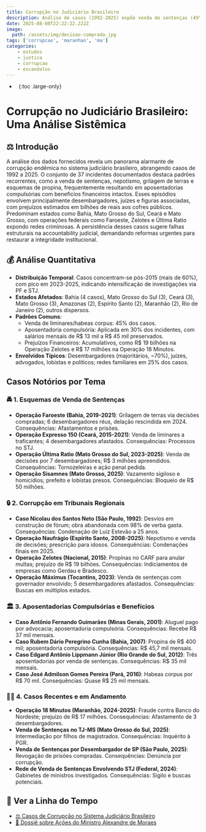 ```yaml
---
title: Corrupção no Judiciário Brasileiro
description: Análise de casos (1992-2025) expõe venda de sentenças (45%), aposentadorias compulsórias (30%) e prejuízos bilionários. Reformas urgentes para accountability.
date: 2025-08-08T22:22:22.222Z
image:
  path: /assets/img/decisao-comprada.jpg
tags: ['corrupcao', 'maranhao', 'ma']
categories:
    - estudos
    - justica
    - corrupcao
    - escandalos
---
```


- &nbsp;
{:toc .large-only}

# Corrupção no Judiciário Brasileiro: Uma Análise Sistêmica

## ⚖️ Introdução
A análise dos dados fornecidos revela um panorama alarmante de corrupção endêmica no sistema judiciário brasileiro, abrangendo casos de 1992 a 2025. O conjunto de 37 incidentes documentados destaca padrões recorrentes, como a venda de sentenças, nepotismo, grilagem de terras e esquemas de propina, frequentemente resultando em aposentadorias compulsórias com benefícios financeiros intactos. Esses episódios envolvem principalmente desembargadores, juízes e figuras associadas, com prejuízos estimados em bilhões de reais aos cofres públicos. Predominam estados como Bahia, Mato Grosso do Sul, Ceará e Mato Grosso, com operações federais como Faroeste, Zelotes e Última Ratio expondo redes criminosas. A persistência desses casos sugere falhas estruturais na accountability judicial, demandando reformas urgentes para restaurar a integridade institucional.


## 💰 Análise Quantitativa
- **Distribuição Temporal**: Casos concentram-se pós-2015 (mais de 60%), com pico em 2023-2025, indicando intensificação de investigações via PF e STJ.
- **Estados Afetados**: Bahia (4 casos), Mato Grosso do Sul (3), Ceará (3), Mato Grosso (3), Amazonas (2), Espírito Santo (2), Maranhão (2), Rio de Janeiro (2), outros dispersos.
- **Padrões Comuns**:
  - Venda de liminares/habeas corpus: 45% dos casos.
  - Aposentadoria compulsória: Aplicada em 30% dos incidentes, com salários mensais de R$ 13 mil a R$ 45 mil preservados.
  - Prejuízos Financeiros: Acumulativos, como R$ 19 bilhões na Operação Zelotes e R$ 17 milhões na Operação 18 Minutos.
- **Envolvidos Típicos**: Desembargadores (majoritários, ~70%), juízes, advogados, lobistas e políticos; redes familiares em 25% dos casos.

## Casos Notórios por Tema

### 🚔 1. Esquemas de Venda de Sentenças
- **Operação Faroeste (Bahia, 2019-2021)**: Grilagem de terras via decisões compradas; 6 desembargadores réus, delação rescindida em 2024. Consequências: Afastamentos e prisões.
- **Operação Expresso 150 (Ceará, 2015-2021)**: Venda de liminares a traficantes; 4 desembargadores afastados. Consequências: Processos no STJ.
- **Operação Última Ratio (Mato Grosso do Sul, 2023-2025)**: Venda de decisões por 7 desembargadores; R$ 3 milhões apreendidos. Consequências: Tornozeleiras e ação penal pedida.
- **Operação Sisamnes (Mato Grosso, 2025)**: Vazamento sigiloso e homicídios; prefeito e lobistas presos. Consequências: Bloqueio de R$ 50 milhões.

<!--more-->

### 🔒 2. Corrupção em Tribunais Regionais
- **Caso Nicolau dos Santos Neto (São Paulo, 1992)**: Desvios em construção de fórum; obra abandonada com 98% de verba gasta. Consequências: Condenação de Luiz Estevão a 25 anos.
- **Operação Naufrágio (Espírito Santo, 2008-2025)**: Nepotismo e venda de decisões; prescrição para idosos. Consequências: Condenações finais em 2025.
- **Operação Zelotes (Nacional, 2015)**: Propinas no CARF para anular multas; prejuízo de R$ 19 bilhões. Consequências: Indiciamentos de empresas como Gerdau e Bradesco.
- **Operação Máximus (Tocantins, 2023)**: Venda de sentenças com governador envolvido; 5 desembargadores afastados. Consequências: Buscas em múltiplos estados.

### 🏛️ 3. Aposentadorias Compulsórias e Benefícios
- **Caso Antônio Fernando Guimarães (Minas Gerais, 2001)**: Aluguel pago por advocacia; aposentadoria compulsória. Consequências: Recebe R$ 37 mil mensais.
- **Caso Rubem Dário Peregrino Cunha (Bahia, 2007)**: Propina de R$ 400 mil; aposentadoria compulsória. Consequências: R$ 45,7 mil mensais.
- **Caso Edgard Antônio Lippmann Júnior (Rio Grande do Sul, 2012)**: Três aposentadorias por venda de sentenças. Consequências: R$ 35 mil mensais.
- **Caso José Admilson Gomes Pereira (Pará, 2016)**: Habeas corpus por R$ 70 mil. Consequências: Quase R$ 25 mil mensais.

### 🕵️‍♂️ 4. Casos Recentes e em Andamento
- **Operação 18 Minutos (Maranhão, 2024-2025)**: Fraude contra Banco do Nordeste; prejuízo de R$ 17 milhões. Consequências: Afastamento de 3 desembargadores.
- **Venda de Sentenças no TJ-MS (Mato Grosso do Sul, 2025)**: Intermediação por filhos de magistrados. Consequências: Inquérito à PGR.
- **Venda de Sentenças por Desembargador de SP (São Paulo, 2025)**: Revogação de prisões compradas. Consequências: Denúncia por corrupção.
- **Rede de Venda de Sentenças Envolvendo STJ (Federal, 2024)**: Gabinetes de ministros investigados. Consequências: Sigilo e buscas potenciais.

## 🧭 Ver a Linha do Tempo
- [⚖️ Casos de Corrupção no Sistema Judiciário Brasileiro](/justica/)
- [📝 Dossiê sobre Ações do Ministro Alexandre de Moraes](/dossie/)
